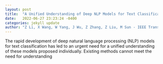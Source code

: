 ```yaml
---
layout: post
title:  "A Unified Understanding of Deep NLP Models for Text Classification"
date:   2022-06-27 23:23:24 -0400
categories: jekyll update
author: "Z Li, X Wang, W Yang, J Wu, Z Zhang, Z Liu, M Sun - IEEE Transactions on , 2022"
---
```

The rapid development of deep natural language processing (NLP) models for text classification has led to an urgent need for a unified understanding of these models proposed individually. Existing methods cannot meet the need for understanding